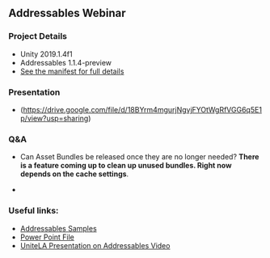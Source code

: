 ## Addressables Webinar

### Project Details
* Unity 2019.1.4f1
* Addressables 1.1.4-preview
* [See the manifest for full details](https://github.com/Unity-Technologies/AddressableAssetsWebinar/blob/master/00_BaseProject/Packages/manifest.json)

### Presentation
* (https://drive.google.com/file/d/18BYrm4mgurjNgvjFYOtWgRfVGG6q5E1p/view?usp=sharing)

### Q&A
* Can Asset Bundles be released once they are no longer needed? 
**There is a feature coming up to clean up unused bundles. Right now depends on the cache settings**.

* 

### Useful links:
* [Addressables Samples](https://github.com/Unity-Technologies/Addressables-Sample)
* [Power Point File](https://drive.google.com/file/d/18BYrm4mgurjNgvjFYOtWgRfVGG6q5E1p/view?usp=sharing)
* [UniteLA Presentation on Addressables Video](https://www.youtube.com/watch?v=U8-yh5nC1Mg)
